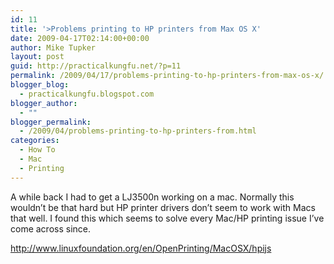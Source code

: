 ```yaml
---
id: 11
title: '>Problems printing to HP printers from Max OS X'
date: 2009-04-17T02:14:00+00:00
author: Mike Tupker
layout: post
guid: http://practicalkungfu.net/?p=11
permalink: /2009/04/17/problems-printing-to-hp-printers-from-max-os-x/
blogger_blog:
  - practicalkungfu.blogspot.com
blogger_author:
  - ""
blogger_permalink:
  - /2009/04/problems-printing-to-hp-printers-from.html
categories:
  - How To
  - Mac
  - Printing
---
```

>

<div>
  A while back I had to get a LJ3500n working on a mac. Normally this wouldn&#8217;t be that hard but HP printer drivers don&#8217;t seem to work with Macs that well. I found this which seems to solve every Mac/HP printing issue I&#8217;ve come across since.
</div>

<div>
</div>

<http://www.linuxfoundation.org/en/OpenPrinting/MacOSX/hpijs>